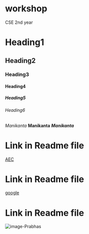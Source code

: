 # workshop
CSE 2nd year
# Heading1
## Heading2
### Heading3
#### Heading4
##### Heading5
###### Heading6
*Manikanta*
**Manikanta**
***Manikanta***
# Link in Readme file
[AEC](https://www.aec.edu.in/)
# Link in Readme file
[google](https://www.google.co.in/)
# Link in Readme file
![image-Prabhas](https://static.india.com/imageTopics/3d40599e241ac05b841f89600d8c0575.jpg?impolicy=Medium_Widthonly&w=200)
